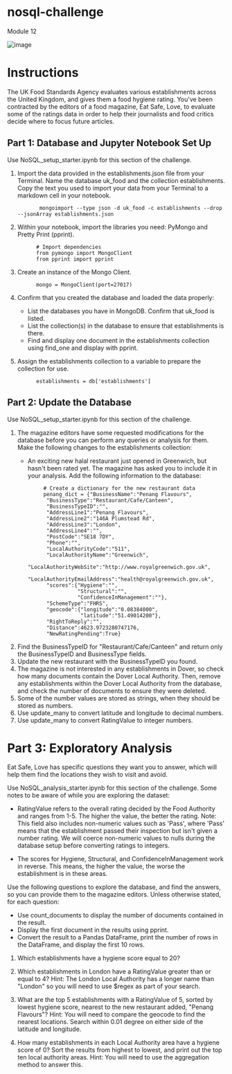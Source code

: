 # nosql-challenge
Module 12

![image](https://github.com/user-attachments/assets/b05cd129-f475-47ee-93af-fa9f1a5ba602)


# Instructions
The UK Food Standards Agency evaluates various establishments across the United Kingdom, and gives them a food hygiene rating. You've been contracted by the editors of a food magazine, Eat Safe, Love, to evaluate some of the ratings data in order to help their journalists and food critics decide where to focus future articles.

##  Part 1: Database and Jupyter Notebook Set Up
Use NoSQL_setup_starter.ipynb for this section of the challenge.
 1. Import the data provided in the establishments.json file from your Terminal. Name the database uk_food and the collection establishments. Copy the text you used to import your data from
    your Terminal to a markdown cell in your notebook.

               mongoimport --type json -d uk_food -c establishments --drop --jsonArray establishments.json

 2. Within your notebook, import the libraries you need: PyMongo and Pretty Print (pprint).

              # Import dependencies
              from pymongo import MongoClient
              from pprint import pprint
            
  3. Create an instance of the Mongo Client.

               mongo = MongoClient(port=27017)

  5. Confirm that you created the database and loaded the data properly:
     - List the databases you have in MongoDB. Confirm that uk_food is listed.
     - List the collection(s) in the database to ensure that establishments is there.
     - Find and display one document in the establishments collection using find_one and display with pprint.
      
  6. Assign the establishments collection to a variable to prepare the collection for use.

               establishments = db['establishments']

## Part 2: Update the Database
Use NoSQL_setup_starter.ipynb for this section of the challenge.
1. The magazine editors have some requested modifications for the database before you can perform any queries or analysis for them. Make the following changes to the establishments collection:
   - An exciting new halal restaurant just opened in Greenwich, but hasn't been rated yet. The magazine has asked you to include it in your analysis. Add the following information to the database:
  
              # Create a dictionary for the new restaurant data
              penang_dict = {"BusinessName":"Penang Flavours",
               "BusinessType":"Restaurant/Cafe/Canteen",
               "BusinessTypeID":"",
               "AddressLine1":"Penang Flavours",
               "AddressLine2":"146A Plumstead Rd",
               "AddressLine3":"London",
               "AddressLine4":"",
               "PostCode":"SE18 7DY",
               "Phone":"",
               "LocalAuthorityCode":"511",
               "LocalAuthorityName":"Greenwich",
               "LocalAuthorityWebSite":"http://www.royalgreenwich.gov.uk",
               "LocalAuthorityEmailAddress":"health@royalgreenwich.gov.uk",
               "scores":{"Hygiene":"",
                         "Structural":"",
                         "ConfidenceInManagement":""},
               "SchemeType":"FHRS",
               "geocode":{"longitude":"0.08384000",
                          "latitude":"51.49014200"},
               "RightToReply":"",
               "Distance":4623.9723280747176,
               "NewRatingPending":True}

2. Find the BusinessTypeID for "Restaurant/Cafe/Canteen" and return only the BusinessTypeID and BusinessType fields.
3. Update the new restaurant with the BusinessTypeID you found.
4. The magazine is not interested in any establishments in Dover, so check how many documents contain the Dover Local Authority. Then, remove any establishments within the Dover Local
   Authority from the database, and check the number of documents to ensure they were deleted.
5. Some of the number values are stored as strings, when they should be stored as numbers.
6. Use update_many to convert latitude and longitude to decimal numbers.
7. Use update_many to convert RatingValue to integer numbers.

# Part 3: Exploratory Analysis
Eat Safe, Love has specific questions they want you to answer, which will help them find the locations they wish to visit and avoid.

Use NoSQL_analysis_starter.ipynb for this section of the challenge.
Some notes to be aware of while you are exploring the dataset:
 - RatingValue refers to the overall rating decided by the Food Authority and ranges from 1-5. The higher the value, the better the rating.
Note: This field also includes non-numeric values such as 'Pass', where 'Pass' means that the establishment passed their inspection but isn't given a number rating. We will coerce non-numeric values to nulls during the database setup before converting ratings to integers.

 - The scores for Hygiene, Structural, and ConfidenceInManagement work in reverse. This means, the higher the value, the worse the establishment is in these areas.

Use the following questions to explore the database, and find the answers, so you can provide them to the magazine editors.
Unless otherwise stated, for each question:

   - Use count_documents to display the number of documents contained in the result.
   - Display the first document in the results using pprint.
   - Convert the result to a Pandas DataFrame, print the number of rows in the DataFrame, and display the first 10 rows.


1. Which establishments have a hygiene score equal to 20?

2. Which establishments in London have a RatingValue greater than or equal to 4?
Hint: The London Local Authority has a longer name than "London" so you will need to use $regex as part of your search.

3. What are the top 5 establishments with a RatingValue of 5, sorted by lowest hygiene score, nearest to the new restaurant added, "Penang Flavours"?
Hint: You will need to compare the geocode to find the nearest locations. Search within 0.01 degree on either side of the latitude and longitude.

4. How many establishments in each Local Authority area have a hygiene score of 0? Sort the results from highest to lowest, and print out the top ten local authority areas.
Hint: You will need to use the aggregation method to answer this.




     
